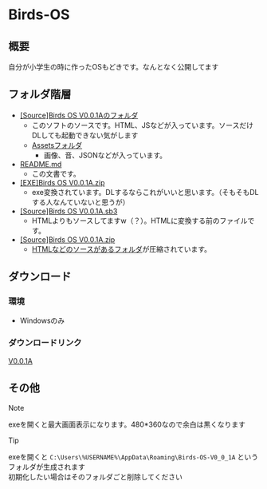 # Birds-OS
## 概要
自分が小学生の時に作ったOSもどきです。なんとなく公開してます
## フォルダ階層

* [[Source]Birds OS V0.0.1Aのフォルダ](https://github.com/koromoko10/Birds-OS/tree/main/%5BSource%5DBirds%20OS%20V0.0.1A)
  * このソフトのソースです。HTML、JSなどが入っています。ソースだけDLしても起動できない気がします
  * [Assetsフォルダ](https://github.com/koromoko10/Birds-OS/tree/main/%5BSource%5DBirds%20OS%20V0.0.1A/assets)
    * 画像、音、JSONなどが入っています。
* [README.md](https://github.com/koromoko10/Birds-OS/blob/main/README.md)
  * この文書です。
* [[EXE]Birds OS V0.0.1A.zip](https://github.com/koromoko10/Birds-OS/blob/main/%5BEXE%5DBirds%20OS%20V0.0.1A.zip)
  * exe変換されています。DLするならこれがいいと思います。（そもそもDLする人なんていないと思うが）
* [[Source]Birds OS V0.0.1A.sb3](https://github.com/koromoko10/Birds-OS/blob/main/%5BSource%5DBirds%20OS%20V0.0.1A.sb3)
  * HTMLよりもソースしてますw（？）。HTMLに変換する前のファイルです。
* [[Source]Birds OS V0.0.1A.zip](https://github.com/koromoko10/Birds-OS/blob/main/%5BSource%5DBirds%20OS%20V0.0.1A.zip)
  * [HTMLなどのソースがあるフォルダ](https://github.com/koromoko10/Birds-OS/tree/main/%5BSource%5DBirds%20OS%20V0.0.1A)が圧縮されています。

## ダウンロード
### 環境
* Windowsのみ
### ダウンロードリンク
[V0.0.1A](https://github.com/koromoko10/Birds-OS/blob/main/%5BEXE%5DBirds%20OS%20V0.0.1A.zip)

## その他

> [!NOTE]
> exeを開くと最大画面表示になります。480*360なので余白は黒くなります

> [!TIP]
> exeを開くと `C:\Users\%USERNAME%\AppData\Roaming\Birds-OS-V0_0_1A` というフォルダが生成されます<br>
> 初期化したい場合はそのフォルダごと削除してください
